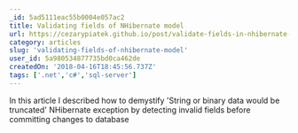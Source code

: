 ```yaml
---
_id: 5ad5111eac55b0004e057ac2
title: Validating fields of NHibernate model
url: https://cezarypiatek.github.io/post/validate-fields-in-nhibernate-model/
category: articles
slug: 'validating-fields-of-nhibernate-model'
user_id: 5a980534877735bd0ca462de
createdOn: '2018-04-16T18:45:56.737Z'
tags: ['.net','c#','sql-server']
---
```


In this article I described how to demystify 'String or binary data would be truncated' NHibernate exception by detecting invalid fields before committing changes to database
